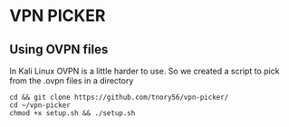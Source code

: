 # VPN PICKER

## Using OVPN files

In Kali Linux OVPN is a little harder to use. So we created a script to pick from the .ovpn files in a directory

```
cd && git clone https://github.com/tnory56/vpn-picker/ 
cd ~/vpn-picker
chmod +x setup.sh && ./setup.sh
```
